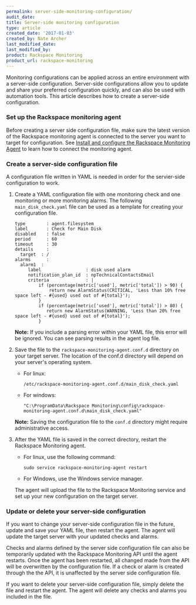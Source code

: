 ```yaml
---
permalink: server-side-monitoring-configuration/
audit_date:
title: Server-side monitoring configuration
type: article
created_date: '2017-01-03'
created_by: Nate Archer
last_modified_date:
last_modified_by:
product: Rackspace Monitoring
product_url: rackspace-monitoring
---
```


Monitoring configurations can be applied across an entire environment with a server-side configuration. Server-side configurations allow you to update and share your preferred configuration quickly, and can also be used with automation tools. This article describes how to create a server-side configuration.

### Set up the Rackspace monitoring agent

Before creating a server side configuration file, make sure the latest version of the Rackspace monitoring agent is connected to the server you want to target for configuration. See [Install and configure the Rackspace Monitoring Agent](/how-to/install-and-configure-the-rackspace-monitoring-agent/) to learn how to connect the monitoring agent.

### Create a server-side configuration file

A configuration file written in YAML is needed in order for the servier-side configuration to work.

1. Create a YAML configuration file with one monitoring check and one monitoring or more monitoring alarms. The following `main_disk_check.yaml` file can be used as a template for creating your configuration file.

       type        : agent.filesystem
       label       : Check for Main Disk
       disabled    : false
       period      : 60
       timeout     : 30
       details     :
         target  : /
       alarms      :
         alarm1  :
            label                 : disk used alarm
            notification_plan_id  : npTechnicalContactsEmail
            criteria              : |
                if (percentage(metric['used'], metric['total']) > 90) {
                    return new AlarmStatus(CRITICAL, 'Less than 10% free space left - #{used} used out of #{total}');
                }
                if (percentage(metric['used'], metric['total']) > 80) {
                   return new AlarmStatus(WARNING, 'Less than 20% free space left - #{used} used out of #{total}');
                }


   **Note:** If you include a parsing error within your YAML file, this error will be ignored. You can see parsing results in the agent log file.

2. Save the file to the `rackspace-monitoring-agent.conf.d` directory on your target server. The location of the conf.d directory will depend on your server's operating system.

   - For linux:

         /etc/rackspace-monitoring-agent.conf.d/main_disk_check.yaml

   - For windows:

         "C:\ProgramData\Rackspace Monitoring\config\rackspace-monitoring-agent.conf.d\main_disk_check.yaml"

   **Note:** Saving the configuration file to the `conf.d` directory might require administrative access.

3. After the YAML file is saved in the correct directory, restart the Rackspace Monitoring agent.

   - For linux, use the following command:

         sudo service rackspace-monitoring-agent restart

   - For Windows, use the Windows service manager.

   The agent will upload the file to the Rackspace Monitoring service and set up your new configuration on the target server.

### Update or delete your server-side configuration

If you want to change your server-side configuration file in the future, update and save your YAML file, then restart the agent. The agent will update the target server with your updated checks and alarms.

Checks and alarms defined by the server side configuration file can also be temporarily updated with the Rackspace Monitoring API until the  agent restarts. Once the agent has been restarted, all changed made from the API will be overwritten by the configuration file. If a check or alarm is created through the the API, it is unaffected by the server side configuration file.

If you want to delete your server-side configuration file, simply delete the file and restart the agent. The agent will delete any checks and alarms you included in the file.
